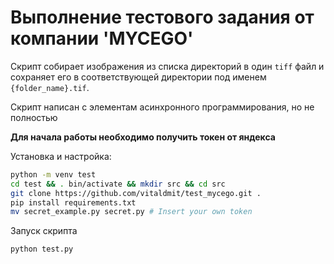 # Выполнение тестового задания от компании 'MYCEGO'

Скрипт собирает изображения из списка директорий в один `tiff` файл и сохраняет его в соответствующей директории под именем `{folder_name}.tif`.

Скрипт написан с элементам асинхронного программирования, но не полностью

**Для начала работы необходимо получить токен от яндекса**

Установка и настройка:
```bash
python -m venv test
cd test && . bin/activate && mkdir src && cd src
git clone https://github.com/vitaldmit/test_mycego.git .
pip install requirements.txt
mv secret_example.py secret.py # Insert your own token
```

Запуск скрипта
```bash
python test.py
```